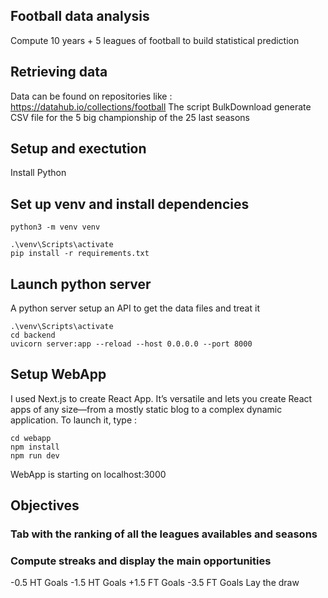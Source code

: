## Football data analysis

Compute 10 years + 5 leagues of football to build statistical prediction

## Retrieving data
Data can be found on repositories like : https://datahub.io/collections/football
The script BulkDownload generate CSV file for the 5 big championship of the 25 last seasons

## Setup and exectution

Install Python

## Set up venv and install dependencies

```shell
python3 -m venv venv
```

```shell
.\venv\Scripts\activate
pip install -r requirements.txt
```

## Launch python server
A python server setup an API to get the data files and treat it
```shell
.\venv\Scripts\activate
cd backend
uvicorn server:app --reload --host 0.0.0.0 --port 8000
```
## Setup WebApp
I used Next.js to create React App. It’s versatile and lets you create React apps of any size—from a mostly static blog to a complex dynamic application.
To launch it, type :
```shell
cd webapp
npm install
npm run dev
```
WebApp is starting on localhost:3000


## Objectives 

### Tab with the ranking of all the leagues availables and seasons
### Compute streaks and display the main opportunities

-0.5 HT Goals
-1.5 HT Goals
+1.5 FT Goals
-3.5 FT Goals
Lay the draw
